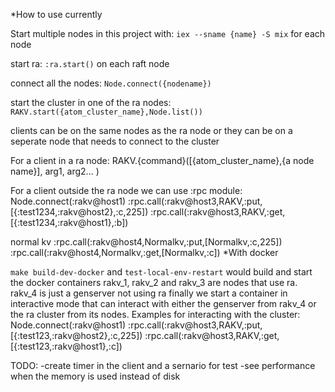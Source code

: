 

*How to use currently

Start multiple nodes in this project with: `iex --sname {name} -S mix` for each node

start ra: `:ra.start()` on each raft node


connect all the nodes: `Node.connect({nodename})`

start the cluster in one of the ra nodes: `RAKV.start({atom_cluster_name},Node.list())`


clients can be on the same nodes as the ra node or they can be on a seperate node that needs to connect to the cluster

For a client in a ra node:
RAKV.{command}([{atom_cluster_name},{a node name}], arg1, arg2... )

For a client outside the ra node we can use :rpc module:
Node.connect(:rakv@host1)
:rpc.call(:rakv@host3,RAKV,:put,[{:test1234,:rakv@host2},:c,225])
:rpc.call(:rakv@host3,RAKV,:get,[{:test1234,:rakv@host1},:b])


normal kv 
:rpc.call(:rakv@host4,Normalkv,:put,[Normalkv,:c,225])
:rpc.call(:rakv@host4,Normalkv,:get,[Normalkv,:c])
*With docker

`make build-dev-docker` and `test-local-env-restart` would build and start the docker containers
rakv_1, rakv_2 and rakv_3 are nodes that use ra.
rakv_4 is just a genserver not using ra
finally we start a container in interactive mode that can interact with either the genserver from rakv_4 or the ra cluster from its nodes.
Examples for interacting with the cluster:
Node.connect(:rakv@host1)
:rpc.call(:rakv@host3,RAKV,:put,[{:test123,:rakv@host2},:c,225])
:rpc.call(:rakv@host3,RAKV,:get,[{:test123,:rakv@host1},:c])


TODO:
-create timer in the client and a sernario for test
-see performance when the memory is used instead of disk
